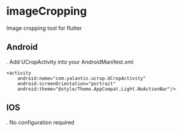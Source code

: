 # imageCropping
Image cropping tool for flutter

## Android
. Add UCropActivity into your AndroidManifest.xml

```
<activity
    android:name="com.yalantis.ucrop.UCropActivity"
    android:screenOrientation="portrait"
    android:theme="@style/Theme.AppCompat.Light.NoActionBar"/>
```
## IOS
. No configuration required

